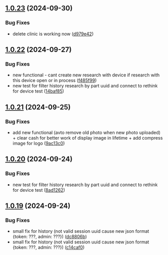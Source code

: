 ## [1.0.23](https://github.com/NeuroScienceInstitute/DesyncGraph/compare/v1.0.22...v1.0.23) (2024-09-30)


### Bug Fixes

* delete clinic is working now ([d979e42](https://github.com/NeuroScienceInstitute/DesyncGraph/commit/d979e42969fa348f35446c6112cfc02d669ac08a))



## [1.0.22](https://github.com/NeuroScienceInstitute/DesyncGraph/compare/v1.0.21...v1.0.22) (2024-09-27)


### Bug Fixes

* new functional - cant create new research with device if research with this device open or in process ([f485f99](https://github.com/NeuroScienceInstitute/DesyncGraph/commit/f485f996433c917e4ef778b4f66f783f023dd8bb))
* new test for filter history research by part uuid and connect to rethink for device test ([14baf85](https://github.com/NeuroScienceInstitute/DesyncGraph/commit/14baf850fcc6c875ca1a813bed9879bf6d2b416b))



## [1.0.21](https://github.com/NeuroScienceInstitute/DesyncGraph/compare/v1.0.20...v1.0.21) (2024-09-25)


### Bug Fixes

* add new functional (avto remove old photo when new photo uploaded) + clear cash for better work of display image in lifetime + add compress image for logo ([9ac13c0](https://github.com/NeuroScienceInstitute/DesyncGraph/commit/9ac13c0f5e922060b31b8360ba86f9210e8e4e40))



## [1.0.20](https://github.com/NeuroScienceInstitute/DesyncGraph/compare/v1.0.19...v1.0.20) (2024-09-24)


### Bug Fixes

* new test for filter history research by part uuid and connect to rethink for device test ([8ad1262](https://github.com/NeuroScienceInstitute/DesyncGraph/commit/8ad1262bddb1df06fa024cc6dcf1b14fe46e1466))



## [1.0.19](https://github.com/NeuroScienceInstitute/DesyncGraph/compare/v1.0.18...v1.0.19) (2024-09-24)


### Bug Fixes

* small fix for history (not valid session uuid cause new json format {token: ???, admin: ???}) ([dc8806b](https://github.com/NeuroScienceInstitute/DesyncGraph/commit/dc8806b4d35cffd98aea98193d925fe4b8cdd2ae))
* small fix for history (not valid session uuid cause new json format {token: ???, admin: ???}) ([c14caf0](https://github.com/NeuroScienceInstitute/DesyncGraph/commit/c14caf0dfc889c975a573788a6499de5f2e4012d))



